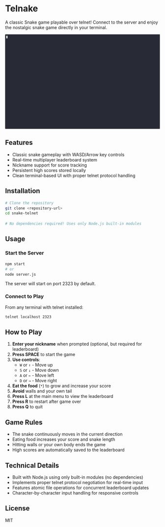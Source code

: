 # Telnake

A classic Snake game playable over telnet! Connect to the server and enjoy the nostalgic snake game directly in your terminal.

![Snake Telnet Demo](demo.gif)

## Features

- Classic snake gameplay with WASD/Arrow key controls
- Real-time multiplayer leaderboard system
- Nickname support for score tracking
- Persistent high scores stored locally
- Clean terminal-based UI with proper telnet protocol handling

## Installation

```bash
# Clone the repository
git clone <repository-url>
cd snake-telnet

# No dependencies required! Uses only Node.js built-in modules
```

## Usage

### Start the Server

```bash
npm start
# or
node server.js
```

The server will start on port 2323 by default.

### Connect to Play

From any terminal with telnet installed:

```bash
telnet localhost 2323
```

## How to Play

1. **Enter your nickname** when prompted (optional, but required for leaderboard)
2. **Press SPACE** to start the game
3. **Use controls**:
   - `W` or `↑` - Move up
   - `S` or `↓` - Move down  
   - `A` or `←` - Move left
   - `D` or `→` - Move right
4. **Eat the food** (`*`) to grow and increase your score
5. **Avoid** walls and your own tail
6. **Press L** at the main menu to view the leaderboard
7. **Press R** to restart after game over
8. **Press Q** to quit

## Game Rules

- The snake continuously moves in the current direction
- Eating food increases your score and snake length
- Hitting walls or your own body ends the game
- High scores are automatically saved to the leaderboard

## Technical Details

- Built with Node.js using only built-in modules (no dependencies)
- Implements proper telnet protocol negotiation for real-time input
- Features atomic file operations for concurrent leaderboard updates
- Character-by-character input handling for responsive controls

## License

MIT
